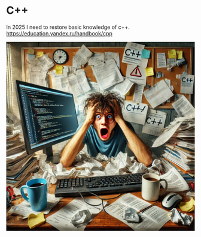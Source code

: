 # C++ 
In 2025 I need to restore basic knowledge of c++.    
https://education.yandex.ru/handbook/cpp  
  
![c](https://github.com/p12s/c-plus-plus/blob/main/c.png?raw=true)
  
